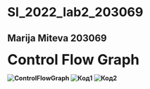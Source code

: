 # SI_2022_lab2_203069
Marija Miteva 203069
---------------------------------------------------------------
<font size="+3"> <b> Control Flow Graph <b> </font>

![ControlFlowGraph](https://user-images.githubusercontent.com/102690419/171865852-3f39f1f1-38cf-47f0-be82-113b38eeabc0.png)
![Код1](https://user-images.githubusercontent.com/102690419/171866039-5bf26301-a889-4ab4-aa51-0ed253686b0d.png)
![Код2](https://user-images.githubusercontent.com/102690419/171866089-72d635ba-0309-4447-945f-fdf0798957a8.png)

